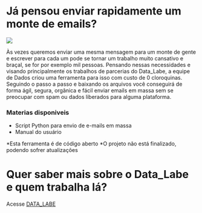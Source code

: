 # Já pensou enviar rapidamente um monte de emails?

<div><img style="margin: 0 auto;" src="https://49.media.tumblr.com/7716ef547264521e476a067b1c8d2717/tumblr_mevr65Tt1i1s0odt8o1_500.gif" /></div>


  Às vezes queremos enviar uma mesma mensagem para um monte de gente e escrever para cada um pode se tornar um trabalho muito cansativo e braçal, se for por exemplo mil pessoas. Pensando nessas necessidades e  visando principalmente os trabalhos de parcerias do  Data_Labe,  a equipe de Dados criou uma ferramenta para isso com custo de 0 cloroquinas. Seguindo o passo a passo e baixando os arquivos  você conseguirá de forma ágil, segura, orgânica e fácil enviar emails em massa sem se preocupar com spam ou dados liberados para alguma plataforma.



### Materias disponiveis

 - Script Python para envio de e-mails em massa
 - Manual do usuário
 
 *Esta ferramenta é de código aberto 
 *O projeto não está finalizado, podendo sofrer atualizações
 
# Quer saber mais sobre o Data_Labe e quem trabalha lá?
 Acesse [DATA_LABE](https://datalabe.org/)
